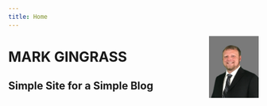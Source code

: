 ```yaml
---
title: Home
---
```

 
<img class = "avatar" width = "100" style="float: right;" src="mark_gingrass_bio.jpg">

# MARK GINGRASS

## Simple Site for a Simple Blog
